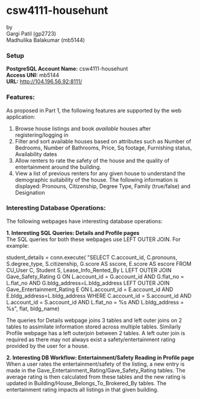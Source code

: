 # csw4111-househunt
by  
Gargi Patil (gp2723)  
Madhulika Balakumar (mb5144)  

### Setup
 **PostgreSQL Account Name:** csw4111-househunt  
 **Access UNI:**  mb5144  
 **URL:** http://104.196.56.92:8111/

### Features:

As proposed in Part 1, the following features are supported by the web application:

1. Browse house listings and book _available_ houses after registering/logging in
2. Filter and sort available houses based on attributes such as Number of Bedrooms, Number of Bathrooms, Price, Sq footage, Furnishing status, Availability dates 
3. Allow renters to rate the safety of the house and the quality of entertainment around the building.
4. View a list of previous renters for any given house to understand the demographic suitability of the house. The following information is displayed: Pronouns, Citizenship, Degree Type, Family (true/false) and Designation


### Interesting Database Operations:  
The following webpages have interesting database operations:  

 **1. Interesting SQL Queries: Details and Profile pages**  
   The SQL queries for both these webpages use LEFT OUTER JOIN. For example:  

   student_details = conn.execute( "SELECT C.account_id, C.pronouns, S.degree_type, S.citizenship, G.score AS sscore, E.score AS escore FROM CU_User C, Student S, Lease_Info_Rented_By L LEFT OUTER JOIN Gave_Safety_Rating G ON L.account_id = G.account_id AND G.flat_no = L.flat_no AND G.bldg_address=L.bldg_address LEFT OUTER JOIN Gave_Entertainment_Rating E ON L.account_id = E.account_id AND E.bldg_address=L.bldg_address WHERE C.account_id = S.account_id AND L.account_id = S.account_id AND L.flat_no = %s AND L.bldg_address = %s", flat, bldg_name)

   The queries for Details webpage joins 3 tables and left outer joins on 2 tables to assimilate information stored across multiple tables. Similarly Profile webpage has a left outerjoin between 2 tables.  A left outer join is required as there may not always exist a safety/entertainment rating provided by the user for a house.

 **2.  Interesting DB Workflow: Entertainment/Safety Reading in Profile page**  
   When a user rates the entertainment/safety of the listing, a new entry is made in the Gave_Entertainment_Rating/Gave_Safety_Rating tables. The average rating is then calculated from these tables and the new rating is updated in Building/House_Belongs_To_Brokered_By tables. The entertainment rating impacts all listings in that given building. 
